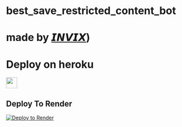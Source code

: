 # best_save_restricted_content_bot
# made by [𝙄𝙉𝙑𝙄𝙓](https://t.me/save_restrict_1419)) 

 
# Deploy on heroku


<a href="https://dashboard.heroku.com/new?template=https://github.com/Apnijanta/Sav">
     <img height="30px" src="https://img.shields.io/badge/Deploy%20To%20Heroku-blueviolet?style=for-the-badge&logo=heroku">
  </a>
  
## Deploy To Render                  

[![Deploy to Render](https://render.com/images/deploy-to-render-button.svg)](https://render.com/deploy?repo=https://github.com/Apnijanta/sav)
